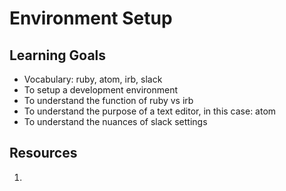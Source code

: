 # Environment Setup

## Learning Goals
- Vocabulary: ruby, atom, irb, slack
- To setup a development environment
- To understand the function of ruby vs irb
- To understand the purpose of a text editor, in this case: atom
- To understand the nuances of slack settings

## Resources
1.
